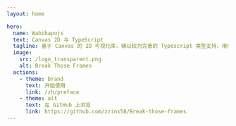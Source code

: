 ```yaml
---
layout: home

hero:
  name: Wabibapujs
  text: Canvas 2D 与 TypeScript
  tagline: 基于 Canvas 的 2D 可视化库，辅以较为完善的 Typescript 类型支持，用户友好的配置接口
  image:
    src: /logo_transparent.png
    alt: Break Those Frames
  actions:
    - theme: brand
      text: 开始使用
      link: /zh/preface
    - theme: alt
      text: 在 GitHub 上浏览
      link: https://github.com/zzinx58/Break-those-frames
---
```

